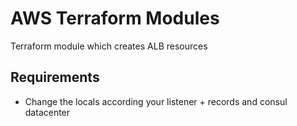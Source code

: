 # AWS Terraform Modules

Terraform module which creates ALB resources


## Requirements

- Change the locals according your listener + records and consul datacenter

